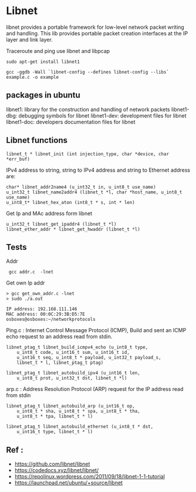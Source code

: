 # Libnet

libnet provides a portable framework for low-level network packet writing and handling.
This lib provides portable packet creation interfaces at the IP layer and link layer.

Traceroute and ping use libnet and libpcap

	sudo apt-get install libnet1

	gcc -ggdb -Wall `libnet-config --defines libnet-config --libs` example.c -o example

## packages in ubuntu 

libnet1: library for the construction and handling of network packets
libnet1-dbg: debugging symbols for libnet
libnet1-dev: development files for libnet
libnet1-doc: developers documentation files for libnet

## Libnet functions

	libnet_t * libnet_init (int injection_type, char *device, char *err_buf)

IPv4 address to string, string to IPv4 address and string to Ethernet address are:

	char* libnet_addr2name4 (u_int32_t in, u_int8_t use_name) 
	u_int32_t libnet_name2addr4 (libnet_t *l, char *host_name, u_int8_t use_name) 
	u_int8_t* libnet_hex_aton (int8_t * s, int * len)

Get Ip and MAc address form libnet 

	u_int32_t libnet_get_ipaddr4 (libnet_t *l)
	libnet_ether_addr * libnet_get_hwaddr (libnet_t *l)

## Tests 

Addr 

	 gcc addr.c  -lnet

Get own Ip addr 

	> gcc get_own_addr.c -lnet
	> sudo ./a.out 

	IP address: 192.168.111.146
	MAC address: 00:0C:29:3B:D5:7E
	osboxes@osboxes:~/networkprotocols

Ping.c :  Internet Control Message Protocol (ICMP), 
Build and sent an ICMP echo request to an address read from stdin.


	libnet_ptag_t libnet_build_icmpv4_echo (u_int8_t type,
	    u_int8_t code, u_int16_t sum, u_int16_t id,
	    u_int16_t seq, u_int8_t * payload, u_int32_t payload_s,
	    libnet_t * l, libnet_ptag_t ptag)

	libnet_ptag_t libnet_autobuild_ipv4 (u_int16_t len,
	    u_int8_t prot, u_int32_t dst, libnet_t *l)
	


arp.c :  Address Resolution Protocol (ARP) request for the IP address read from stdin

	libnet_ptag_t libnet_autobuild_arp (u_int16_t op,
	    u_int8_t * sha, u_int8_t * spa, u_int8_t * tha,
	    u_int8_t * tpa, libnet_t * l)

	libnet_ptag_t libnet_autobuild_ethernet (u_int8_t * dst,
	    u_int16_t type, libnet_t * l)



## Ref : 

- https://github.com/libnet/libnet
- https://codedocs.xyz/libnet/libnet/
- https://repolinux.wordpress.com/2011/09/18/libnet-1-1-tutorial
- https://launchpad.net/ubuntu/+source/libnet
